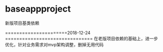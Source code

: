 # baseappproject
新版项目基类依赖

======================2018-12-24 ===============================
在老版项目依赖的基础上，进一步优化，针对业务需求对mvp架构调整，删掉无用代码
